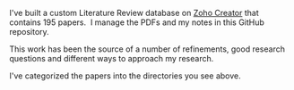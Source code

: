 I've built a custom Literature Review database on [Zoho Creator](https://www.zoho.com/creator/) that contains 195 papers.  I manage the PDFs and my notes in this GitHub repository.

This work has been the source of a number of refinements, good research questions and different ways to approach my research.

I've categorized the papers into the directories you see above.
